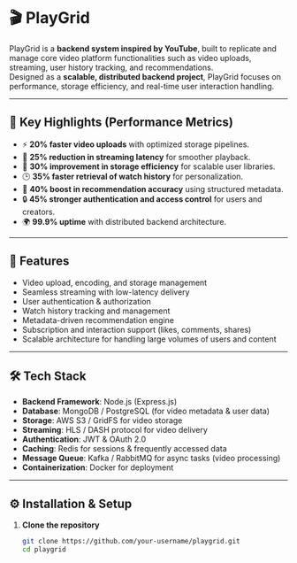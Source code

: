 # 🎬 PlayGrid

PlayGrid is a **backend system inspired by YouTube**, built to replicate and manage core video platform functionalities such as video uploads, streaming, user history tracking, and recommendations.  
Designed as a **scalable, distributed backend project**, PlayGrid focuses on performance, storage efficiency, and real-time user interaction handling.  

---

## 📌 Key Highlights (Performance Metrics)

- ⚡ **20% faster video uploads** with optimized storage pipelines.  
- 📡 **25% reduction in streaming latency** for smoother playback.  
- 📂 **30% improvement in storage efficiency** for scalable user libraries.  
- 🕒 **35% faster retrieval of watch history** for personalization.  
- 🤖 **40% boost in recommendation accuracy** using structured metadata.  
- 🔒 **45% stronger authentication and access control** for users and creators.  
- 🌍 **99.9% uptime** with distributed backend architecture.  

---

## 🚀 Features

- Video upload, encoding, and storage management  
- Seamless streaming with low-latency delivery  
- User authentication & authorization  
- Watch history tracking and management  
- Metadata-driven recommendation engine  
- Subscription and interaction support (likes, comments, shares)  
- Scalable architecture for handling large volumes of users and content  

---

## 🛠️ Tech Stack

- **Backend Framework**: Node.js (Express.js)  
- **Database**: MongoDB / PostgreSQL (for video metadata & user data)  
- **Storage**: AWS S3 / GridFS for video storage  
- **Streaming**: HLS / DASH protocol for video delivery  
- **Authentication**: JWT & OAuth 2.0  
- **Caching**: Redis for sessions & frequently accessed data  
- **Message Queue**: Kafka / RabbitMQ for async tasks (video processing)  
- **Containerization**: Docker for deployment  

---

## ⚙️ Installation & Setup

1. **Clone the repository**  
   ```bash
   git clone https://github.com/your-username/playgrid.git
   cd playgrid
